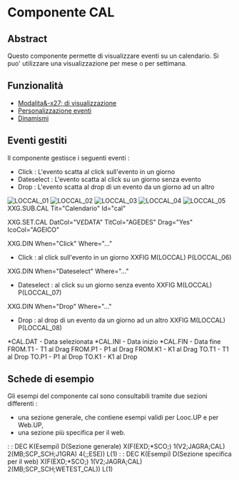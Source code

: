 # Componente CAL

## Abstract

Questo componente permette di visualizzare eventi su un calendario. Si puo' utilizzare una visualizzazione per mese o per settimana.

## Funzionalità
- [Modalita&-x27; di visualizzazione](Sorgenti/DOC/TA/B£AMO/LOCCAL_F01)
- [Personalizzazione eventi](Sorgenti/DOC/TA/B£AMO/LOCCAL_F02)
- [Dinamismi](Sorgenti/DOC/TA/B£AMO/LOCCAL_F03)

## Eventi gestiti
Il componente gestisce i seguenti eventi : 
- Click :  L'evento scatta al click sull'evento in un giorno
- Dateselect :  L'evento scatta al click su un giorno senza evento
- Drop :  L'evento scatta al drop di un evento da un giorno ad un altro

![LOCCAL_01](http://localhost:3000/immagini/LOCCAL/LOCCAL_01.png)
![LOCCAL_02](http://localhost:3000/immagini/LOCCAL/LOCCAL_02.png)
![LOCCAL_03](http://localhost:3000/immagini/LOCCAL/LOCCAL_03.png)
![LOCCAL_04](http://localhost:3000/immagini/LOCCAL/LOCCAL_04.png)
![LOCCAL_05](http://localhost:3000/immagini/LOCCAL/LOCCAL_05.png)
 XXG.SUB.CAL Tit="Calendario" Id="cal"

 XXG.SET.CAL DatCol="V£DATA" TitCol="AGEDES" Drag="Yes" IcoCol="AGEICO"

 XXG.DIN When="Click" Where="..."
- Click  :  al click sull'evento in un giorno
XXFIG M(LOCCAL) P(LOCCAL_06)

 XXG.DIN When="Dateselect" Where="..."
- Dateselect :  al click su un giorno senza evento
XXFIG M(LOCCAL) P(LOCCAL_07)

 XXG.DIN When="Drop" Where="..."
- Drop  :  al drop di un evento da un giorno ad un altro
XXFIG M(LOCCAL) P(LOCCAL_08)


*CAL.DAT - Data selezionata
*CAL.INI - Data inizio
*CAL.FIN - Data fine
FROM.T1 - T1 al Drag
FROM.P1 - P1 al Drag
FROM.K1 - K1 al Drag
TO.T1 - T1 al Drop
TO.P1 - P1 al Drop
TO.K1 - K1 al Drop

## Schede di esempio
Gli esempi del componente cal sono consultabili tramite due sezioni differenti : 
- una sezione generale, che contiene esempi validi per Looc.UP e per Web.UP,
- una sezione più specifica per il web.

 :  : DEC K(Esempi) D(Sezione generale) X(F(EXD;*SCO;) 1(V2;JAGRA;CAL) 2(MB;SCP_SCH;J1GRA) 4(;;ESE)) L(1)
 :  : DEC K(Esempi) D(Sezione specifica per il web) X(F(EXD;*SCO;) 1(V2;JAGRA;CAL) 2(MB;SCP_SCH;WETEST_CAL)) L(1)
